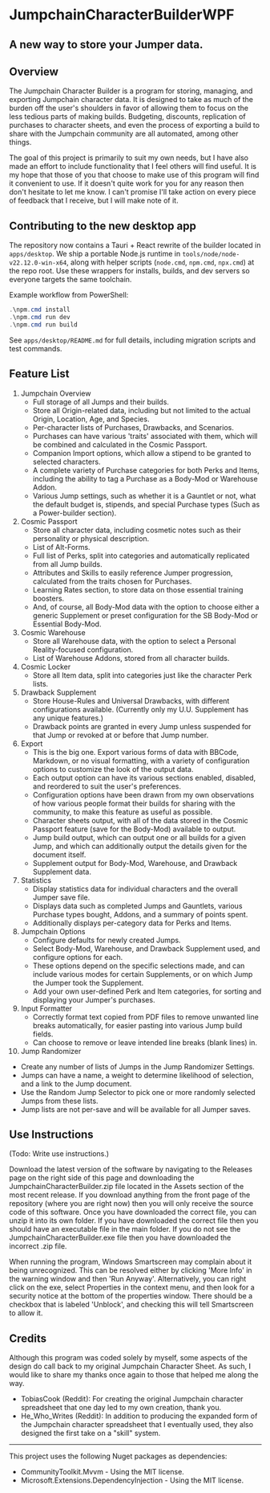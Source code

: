 # JumpchainCharacterBuilderWPF
## A new way to store your Jumper data.

## Overview
The Jumpchain Character Builder is a program for storing, managing, and exporting Jumpchain character data. It is designed to take as much of the burden off the user's shoulders in favor of allowing them to focus on the less tedious parts of making builds. Budgeting, discounts, replication of purchases to character sheets, and even the process of exporting a build to share with the Jumpchain community are all automated, among other things.

The goal of this project is primarily to suit my own needs, but I have also made an effort to include functionality that I feel others will find useful. It is my hope that those of you that choose to make use of this program will find it convenient to use. If it doesn't quite work for you for any reason then don't hesitate to let me know. I can't promise I'll take action on every piece of feedback that I receive, but I will make note of it.

## Contributing to the new desktop app

The repository now contains a Tauri + React rewrite of the builder located in `apps/desktop`. We ship a portable Node.js runtime in `tools/node/node-v22.12.0-win-x64`, along with helper scripts (`node.cmd`, `npm.cmd`, `npx.cmd`) at the repo root. Use these wrappers for installs, builds, and dev servers so everyone targets the same toolchain.

Example workflow from PowerShell:

```powershell
.\npm.cmd install
.\npm.cmd run dev
.\npm.cmd run build
```

See `apps/desktop/README.md` for full details, including migration scripts and test commands.


## Feature List
1. Jumpchain Overview
   - Full storage of all Jumps and their builds.
   - Store all Origin-related data, including but not limited to the actual Origin, Location, Age, and Species.
   - Per-character lists of Purchases, Drawbacks, and Scenarios.
   - Purchases can have various 'traits' associated with them, which will be combined and calculated in the Cosmic Passport.
   - Companion Import options, which allow a stipend to be granted to selected characters.
   - A complete variety of Purchase categories for both Perks and Items, including the ability to tag a Purchase as a Body-Mod or Warehouse Addon.
   - Various Jump settings, such as whether it is a Gauntlet or not, what the default budget is, stipends, and special Purchase types (Such as a Power-builder section).
2. Cosmic Passport
   - Store all character data, including cosmetic notes such as their personality or physical description.
   - List of Alt-Forms.
   - Full list of Perks, split into categories and automatically replicated from all Jump builds.
   - Attributes and Skills to easily reference Jumper progression, calculated from the traits chosen for Purchases.
   - Learning Rates section, to store data on those essential training boosters.
   - And, of course, all Body-Mod data with the option to choose either a generic Supplement or preset configuration for the SB Body-Mod or Essential Body-Mod.
3. Cosmic Warehouse
   - Store all Warehouse data, with the option to select a Personal Reality-focused configuration.
   - List of Warehouse Addons, stored from all character builds.
4. Cosmic Locker
   - Store all Item data, split into categories just like the character Perk lists.
5. Drawback Supplement
   - Store House-Rules and Universal Drawbacks, with different configurations available. (Currently only my U.U. Supplement has any unique features.)
   - Drawback points are granted in every Jump unless suspended for that Jump or revoked at or before that Jump number.
6. Export
   - This is the big one. Export various forms of data with BBCode, Markdown, or no visual formatting, with a variety of configuration options to customize the look of the output data.
   - Each output option can have its various sections enabled, disabled, and reordered to suit the user's preferences.
   - Configuration options have been drawn from my own observations of how various people format their builds for sharing with the community, to make this feature as useful as possible.
   - Character sheets output, with all of the data stored in the Cosmic Passport feature (save for the Body-Mod) available to output.
   - Jump build output, which can output one or all builds for a given Jump, and which can additionally output the details given for the document itself.
   - Supplement output for Body-Mod, Warehouse, and Drawback Supplement data.
7. Statistics
   - Display statistics data for individual characters and the overall Jumper save file.
   - Displays data such as completed Jumps and Gauntlets, various Purchase types bought, Addons, and a summary of points spent.
   - Additionally displays per-category data for Perks and Items.
8. Jumpchain Options
   - Configure defaults for newly created Jumps. 
   - Select Body-Mod, Warehouse, and Drawback Supplement used, and configure options for each. 
   - These options depend on the specific selections made, and can include various modes for certain Supplements, or on which Jump the Jumper took the Supplement.
   - Add your own user-defined Perk and Item categories, for sorting and displaying your Jumper's purchases.
9. Input Formatter
   - Correctly format text copied from PDF files to remove unwanted line breaks automatically, for easier pasting into various Jump build fields.
   - Can choose to remove or leave intended line breaks (blank lines) in.
10. Jump Randomizer
   - Create any number of lists of Jumps in the Jump Randomizer Settings.
   - Jumps can have a name, a weight to determine likelihood of selection, and a link to the Jump document.
   - Use the Random Jump Selector to pick one or more randomly selected Jumps from these lists.
   - Jump lists are not per-save and will be available for all Jumper saves.


## Use Instructions
(Todo: Write use instructions.)

Download the latest version of the software by navigating to the Releases page on the right side of this page and downloading the JumpchainCharacterBuilder.zip file located in the Assets section of the most recent release. If you download anything from the front page of the repository (where you are right now) then you will only receive the source code of this software. Once you have downloaded the correct file, you can unzip it into its own folder. If you have downloaded the correct file then you should have an executable file in the main folder. If you do not see the JumpchainCharacterBuilder.exe file then you have downloaded the incorrect .zip file.

When running the program, Windows Smartscreen may complain about it being unrecognized. This can be resolved either by clicking 'More Info' in the warning window and then 'Run Anyway'. Alternatively, you can right click on the exe, select Properties in the context menu, and then look for a security notice at the bottom of the properties window. There should be a checkbox that is labeled 'Unblock', and checking this will tell Smartscreen to allow it.

## Credits
Although this program was coded solely by myself, some aspects of the design do call back to my original Jumpchain Character Sheet. As such, I would like to share my thanks once again to those that helped me along the way.
- TobiasCook (Reddit): For creating the original Jumpchain character spreadsheet that one day led to my own creation, thank you.
- He_Who_Writes (Reddit): In addition to producing the expanded form of the Jumpchain character spreadsheet that I eventually used, they also designed the first take on a "skill" system.

***

This project uses the following Nuget packages as dependencies:
- CommunityToolkit.Mvvm - Using the MIT license.
- Microsoft.Extensions.DependencyInjection - Using the MIT license.
